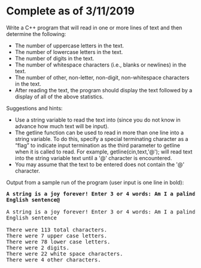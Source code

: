 Complete as of 3/11/2019
===

Write a C++ program that will read in one or more lines of text and then determine the following:

- The number of uppercase letters in the text.
- The number of lowercase letters in the text.
- The number of digits in the text.
- The number of whitespace characters (i.e., blanks or newlines) in the text. 
- The number of other, non-letter, non-digit, non-whitespace characters in the text.
- After reading the text, the program should display the text followed by a display of all of the above statistics.

Suggestions and hints:

- Use a string variable to read the text into (since you do not know in advance how much text will be input). 
- The getline function can be used to read in more than one line into a string variable. To do this, specify a special terminating character as a “flag” to indicate input termination as the third parameter to getline when it is called to read.  For example,  getline(cin,text,'@');  will read text into the string variable text until a '@' character is encountered.
- You may assume that the text to be entered does not contain the '@' character.

Output from a sample run of the program (user input is one line in bold):

<pre><b>A string is a joy forever! Enter 3 or 4 words: Am I a palindrome? Hello friends# Is this a valid 
English sentence@</b>

A string is a joy forever! Enter 3 or 4 words: Am I a palindrome? Hello friends# Is this a valid 
English sentence

There were 113 total characters.
There were 7 upper case letters.
There were 78 lower case letters.
There were 2 digits.
There were 22 white space characters.
There were 4 other characters.</pre>
